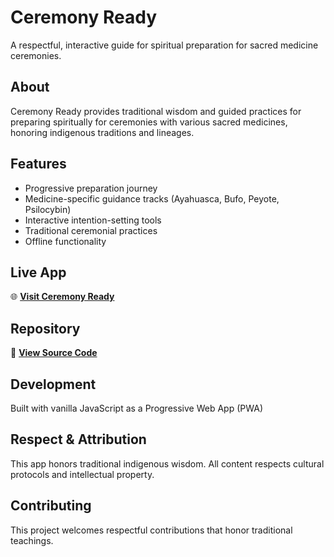 # Ceremony Ready

A respectful, interactive guide for spiritual preparation for sacred medicine ceremonies.

## About
Ceremony Ready provides traditional wisdom and guided practices for preparing spiritually for ceremonies with various sacred medicines, honoring indigenous traditions and lineages.

## Features
- Progressive preparation journey
- Medicine-specific guidance tracks (Ayahuasca, Bufo, Peyote, Psilocybin)
- Interactive intention-setting tools
- Traditional ceremonial practices
- Offline functionality

## Live App
🌐 **[Visit Ceremony Ready](https://adamdince.github.io/ceremony-ready)**

## Repository
📂 **[View Source Code](https://github.com/adamdince/ceremony-ready)**

## Development
Built with vanilla JavaScript as a Progressive Web App (PWA)

## Respect & Attribution
This app honors traditional indigenous wisdom. All content respects cultural protocols and intellectual property.

## Contributing
This project welcomes respectful contributions that honor traditional teachings.
